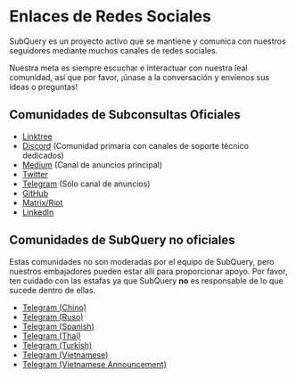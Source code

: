 # Enlaces de Redes Sociales

SubQuery es un proyecto activo que se mantiene y comunica con nuestros seguidores mediante muchos canales de redes sociales.

Nuestra meta es siempre escuchar e interactuar con nuestra leal comunidad, así que por favor, ¡únase a la conversación y envíenos sus ideas o preguntas!

## Comunidades de Subconsultas Oficiales

- [Linktree](https://linktr.ee/subconsultynetwork)
- [Discord](https://discord.com/invite/subquery) (Comunidad primaria con canales de soporte técnico dedicados)
- [Medium](https://subquery.medium.com) (Canal de anuncios principal)
- [Twitter](https://twitter.es/subquerynetwork)
- [Telegram](https://t.me/subquerynetwork) (Sólo canal de anuncios)
- [GitHub](https://github.com/SubQuery/sub-ql)
- [Matrix/Riot](https://matrix.to/#subconsulta:matrix.org)
- [LinkedIn](https://www.linkedin.com/company/Subquery)

## Comunidades de SubQuery no oficiales

Estas comunidades no son moderadas por el equipo de SubQuery, pero nuestros embajadores pueden estar allí para proporcionar apoyo. Por favor, ten cuidado con las estafas ya que SubQuery **no** es responsable de lo que sucede dentro de ellas.

- [Telegram (Chino)](https://t.me/Subquerychina)
- [Telegram (Ruso)](https://t.me/SubQuery_Russia)
- [Telegram (Spanish)](https://t.me/SubQueryES)
- [Telegram (Thai)](https://t.me/subquerynetworkthai)
- [Telegram (Turkish)](https://t.me/subquery_TR)
- [Telegram (Vietnamese)](https://t.me/subqueryvietnam)
- [Telegram (Vietnamese Announcement)](https://t.me/subqueryannvn)
